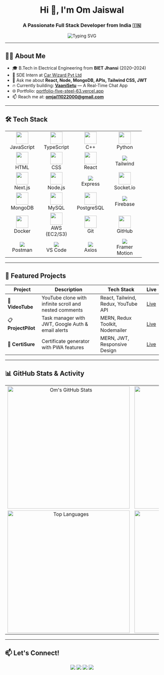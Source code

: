 <h1 align="center">Hi 👋, I'm Om Jaiswal</h1>
<h3 align="center">A Passionate Full Stack Developer from India 🇮🇳</h3>

<p align="center">
  <img src="https://readme-typing-svg.demolab.com?font=Fira+Code&duration=3000&pause=1000&center=true&width=435&lines=Full+Stack+MERN+Developer;React+%7C+Node+%7C+MongoDB+%7C+JWT;DSA+Lover+on+Leetcode;Always+learning+new+things" alt="Typing SVG" />
</p>

---

## 🧑‍💻 About Me

- 🎓 B.Tech in Electrical Engineering from **BIET Jhansi** (2020–2024)  
- 💼 SDE Intern at [Car Wizard Pvt Ltd](https://www.vahanhelp.in/)  
- 💬 Ask me about **React, Node, MongoDB, APIs, Tailwind CSS, JWT**  
- 🔥 Currently building: **[VaaniSetu](https://github.com/omjaiswal45)** — A Real-Time Chat App  
- 🌐 Portfolio: [portfolio-five-steel-63.vercel.app](https://portfolio-five-steel-63.vercel.app/)  
- 📫 Reach me at: **omjai11022000@gmail.com**

---

## 🛠️ Tech Stack

<table align="center">
  <tr>
    <td align="center" width="96"><img src="https://cdn.jsdelivr.net/gh/devicons/devicon/icons/javascript/javascript-original.svg" width="40"/><br/>JavaScript</td>
    <td align="center" width="96"><img src="https://cdn.jsdelivr.net/gh/devicons/devicon/icons/typescript/typescript-original.svg" width="40"/><br/>TypeScript</td>
    <td align="center" width="96"><img src="https://cdn.jsdelivr.net/gh/devicons/devicon/icons/cplusplus/cplusplus-original.svg" width="40"/><br/>C++</td>
    <td align="center" width="96"><img src="https://cdn.jsdelivr.net/gh/devicons/devicon/icons/python/python-original.svg" width="40"/><br/>Python</td>
  </tr>
  <tr>
    <td align="center" width="96"><img src="https://cdn.jsdelivr.net/gh/devicons/devicon/icons/html5/html5-original.svg" width="40"/><br/>HTML</td>
    <td align="center" width="96"><img src="https://cdn.jsdelivr.net/gh/devicons/devicon/icons/css3/css3-original.svg" width="40"/><br/>CSS</td>
    <td align="center" width="96"><img src="https://cdn.jsdelivr.net/gh/devicons/devicon/icons/react/react-original.svg" width="40"/><br/>React</td>
    <td align="center" width="96"><img src="https://img.shields.io/badge/Tailwind_CSS-38B2AC?style=flat-square&logo=tailwind-css&logoColor=white" /><br/>Tailwind</td>
  </tr>
  <tr>
    <td align="center" width="96"><img src="https://cdn.jsdelivr.net/gh/devicons/devicon/icons/nextjs/nextjs-original.svg" width="40"/><br/>Next.js</td>
    <td align="center" width="96"><img src="https://cdn.jsdelivr.net/gh/devicons/devicon/icons/nodejs/nodejs-original.svg" width="40"/><br/>Node.js</td>
    <td align="center" width="96"><img src="https://img.shields.io/badge/Express.js-grey?style=flat-square&logo=express&logoColor=white" /><br/>Express</td>
    <td align="center" width="96"><img src="https://cdn.jsdelivr.net/gh/devicons/devicon/icons/socketio/socketio-original.svg" width="40"/><br/>Socket.io</td>
  </tr>
  <tr>
    <td align="center" width="96"><img src="https://cdn.jsdelivr.net/gh/devicons/devicon/icons/mongodb/mongodb-original.svg" width="40"/><br/>MongoDB</td>
    <td align="center" width="96"><img src="https://cdn.jsdelivr.net/gh/devicons/devicon/icons/mysql/mysql-original.svg" width="40"/><br/>MySQL</td>
    <td align="center" width="96"><img src="https://cdn.jsdelivr.net/gh/devicons/devicon/icons/postgresql/postgresql-original.svg" width="40"/><br/>PostgreSQL</td>
    <td align="center" width="96"><img src="https://img.shields.io/badge/Firebase-ffca28?style=flat-square&logo=firebase&logoColor=black"/><br/>Firebase</td>
  </tr>
  <tr>
    <td align="center" width="96"><img src="https://cdn.jsdelivr.net/gh/devicons/devicon/icons/docker/docker-original.svg" width="40"/><br/>Docker</td>
    <td align="center" width="96"><img src="https://cdn.jsdelivr.net/gh/devicons/devicon/icons/amazonwebservices/amazonwebservices-original.svg" width="40"/><br/>AWS (EC2/S3)</td>
    <td align="center" width="96"><img src="https://cdn.jsdelivr.net/gh/devicons/devicon/icons/git/git-original.svg" width="40"/><br/>Git</td>
    <td align="center" width="96"><img src="https://cdn.jsdelivr.net/gh/devicons/devicon/icons/github/github-original.svg" width="40"/><br/>GitHub</td>
  </tr>
  <tr>
    <td align="center" width="96"><img src="https://img.shields.io/badge/Postman-orange?style=flat-square&logo=postman&logoColor=white"/><br/>Postman</td>
    <td align="center" width="96"><img src="https://img.shields.io/badge/VS_Code-007ACC?style=flat-square&logo=visual-studio-code&logoColor=white"/><br/>VS Code</td>
    <td align="center" width="96"><img src="https://img.shields.io/badge/Axios-671DDF?style=flat-square&logo=axios&logoColor=white" /><br/>Axios</td>
    <td align="center" width="96"><img src="https://img.shields.io/badge/Framer_Motion-EF5CFF?style=flat-square&logo=framer&logoColor=white"/><br/>Framer Motion</td>
  </tr>
</table>


---

## 🌟 Featured Projects

| Project | Description | Tech Stack | Live |
|--------|-------------|------------|------|
| 🎥 **VideoTube** | YouTube clone with infinite scroll and nested comments | React, Tailwind, Redux, YouTube API | [Live](https://video-tube-orpin.vercel.app/) |
| 📋 **ProjectPilot** | Task manager with JWT, Google Auth & email alerts | MERN, Redux Toolkit, Nodemailer | [Live](https://project-pilot-om-jaiswals-projects-56697ee4.vercel.app/) |
| 📄 **CertiSure** | Certificate generator with PWA features | MERN, JWT, Responsive Design | [Live](https://certisure.vercel.app/) |

---

## 📊 GitHub Stats & Activity

<table align="center">
  <tr>
    <td align="center">
      <img src="https://github-readme-stats.vercel.app/api?username=omjaiswal45&show_icons=true&theme=radical" width="400" alt="Om's GitHub Stats" />
    </td>
    <td align="center">
      <img src="https://streak-stats.demolab.com?user=omjaiswal45&theme=radical&hide_border=true" width="400" alt="GitHub Streak" />
    </td>
  </tr>
  <tr>
    <td align="center">
      <img src="https://github-readme-stats.vercel.app/api/top-langs/?username=omjaiswal45&layout=compact&theme=radical" width="400" alt="Top Languages" />
    </td>
    <td align="center">
      <img src="https://github-readme-activity-graph.vercel.app/graph?username=omjaiswal45&theme=tokyo-night" width="400" alt="GitHub Activity Graph" />
    </td>
  </tr>
</table>

---

## 📫 Let's Connect!

<p align="center">
  <a href="https://www.linkedin.com/in/omjaiswal45/"><img src="https://img.shields.io/badge/-LinkedIn-blue?style=flat-square&logo=linkedin"/></a>
  <a href="https://github.com/omjaiswal45"><img src="https://img.shields.io/badge/-GitHub-black?style=flat-square&logo=github"/></a>
  <a href="https://leetcode.com/u/jaiswal45/"><img src="https://img.shields.io/badge/-LeetCode-orange?style=flat-square&logo=leetcode"/></a>
  <a href="mailto:omjai11022000@gmail.com"><img src="https://img.shields.io/badge/-Gmail-red?style=flat-square&logo=gmail"/></a>
</p>
